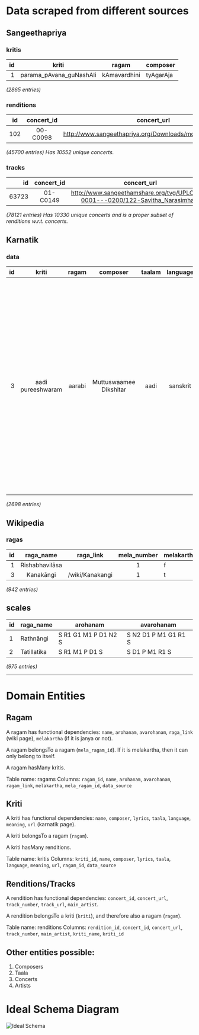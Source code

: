 # Data scraped from different sources

## Sangeethapriya

### kritis
 id |          kriti          |    ragam     | composer
---:|:-----------------------:|:------------:|:----------
  1 | parama_pAvana_guNashAli | kAmavardhini | tyAgarAja


_(2865 entries)_

### renditions
 id  | concert_id |  concert_url  | track |  kriti | ragam  | composer  | main_artist  | ragam_id
-----|:----------:|:-------------:|:-----:|:------:|:------:|:---------:|:------------:|:---------
 102 | 00-C0098   | http://www.sangeethapriya.org/Downloads/mdr/MDR_Concert2/ |   207 | nagumOmu_ganalEni | AbhEri | tyAgarAja | MD Ramanathan |      195


 _(45700 entries)_
 _Has 10552 unique concerts._

### tracks

   id   | concert_id | concert_url  | track_number | track_url
-------:|:-----------:|:-----------:|:------------:|:----------
 63723 | 01-C0149   | http://www.sangeethamshare.org/tvg/UPLOADS-0001---0200/122-Savitha_Narasimhan/ |            1 | http://sangeethapriya.ravisnet.com:8080/cgi-bin/download.cgi?c2FuZ2VldGhhbXNoYXJlLm9yZy9wdWJsaWNfaHRtbC90dmcvVVBMT0FEUy0wMDAxLS0tMDIwMC8xMjItU2F2aXRoYV9OYXJhc2ltaGFuLzAxLXNoYW1iaE9fbWFoQWRFdmEtYmF1TGkubXAz


_(78121 entries)_
 _Has 10330 unique concerts and is a proper subset of renditions w.r.t. concerts._

## Karnatik

### data
 id | kriti | ragam  |  composer  | taalam | language | lyrics |   meaning   | notation |    url    | ragam_id
---:|:-----:|:------:|:----------:|:------:|:--------:|:------:|:-----------:|:--------:|:---------:|:----------
  3 | aadi pureeshwaram | aarabi | Muttuswaamee Dikshitar | aadi   | sanskrit | "content"=>"\"samaashTi caraNam\"=>\"vidhi haripoojita tyaagaraajaangam<br> aaditya kOTi prakaasha lingam\",\"pallavi\"=>\"aadi pureeswaram sadaa bhajEham<br> tripura sundaree samEta vara guruguha janakam<br> vandita munisha mukham<br> (aadi)\",\"madhyama kaalam\"=>\"nandi poojita swayambu lingam<br> naakaka vacatara saikaTa lingam<br>\",\"ciTTai swaram\"=>\"P,,DDPMP DDPPMGRS R,,DSRPD SRDSRMPD<br> S,,D,S,R MGRRSNDD R,,DSRPD SMPDSDPM<br> (aadi)\"", "has-named-stanzas"=>"true" | <b>Meaning:</b><br> I sing the glory of aadipureeshwara always, who is in the company of goddess Tripurasundari. He is the father of the supreme Guruguha and is adored by a host of sages. He is the renowned Tyaagaraaja worshipped by Brahma and Vishnu. His image shines wit the brilliance of crores of suns and the self-originated one worshipped by Nandi. His form made of sand is covered with an armour of serpents. |          | http://www.karnatik.com/c1725.shtml |      270


_(2698 entries)_

## Wikipedia

### ragas
 id |   raga_name    |    raga_link    | mela_number | melakartha
---:|:--------------:|:---------------:|:-----------:|:-----------
  1 | Rishabhavilāsa |                 |           1 | f
  3 | Kanakāngi      | /wiki/Kanakangi |           1 | t


_(942 entries)_

## scales
 id |  raga_name  |       arohanam       |      avarohanam
----|-------------|----------------------|----------------------
  1 | Rathnāngi   | S R1 G1 M1 P D1 N2 S | S N2 D1 P M1 G1 R1 S
  2 | Tatillatika | S R1 M1 P D1 S       | S D1 P M1 R1 S


_(975 entries)_

-----------------------

# Domain Entities


## Ragam

A ragam has functional dependencies: `name`, `arohanam`, `avarohanam`, `raga_link` (wiki page), `melakartha` (if it is janya or not).

A ragam belongsTo a ragam (`mela_ragam_id`). If it is melakartha, then it can only belong to itself.

A ragam hasMany kritis.

Table name: ragams
Columns: `ragam_id`, `name`, `arohanam`, `avarohanam`, `ragam_link`, `melakartha`, `mela_ragam_id`, `data_source`

## Kriti

A kriti has functional dependencies: `name`, `composer`, `lyrics`, `taala`, `language`, `meaning`, `url` (karnatik page).

A kriti belongsTo a ragam (`ragam`).

A kriti hasMany renditions.

Table name: kritis
Columns: `kriti_id`, `name`, `composer`, `lyrics`, `taala`, `language`, `meaning`, `url`, `ragam_id`, `data_source`

## Renditions/Tracks

A rendition has functional dependencies: `concert_id`, `concert_url`, `track_number`, `track_url`, `main_artist`.

A rendition belongsTo a kriti (`kriti`), and therefore also a ragam (`ragam`).

Table name: renditions
Columns: `rendition_id`, `concert_id`, `concert_url`, `track_number`, `main_artist`, `kriti_name`, `kriti_id`

## Other entities possible:

1. Composers
2. Taala
3. Concerts
4. Artists


# Ideal Schema Diagram
![Ideal Schema](ideal-schema-diagram.png) 


